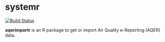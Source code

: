 # **systemr**

[![Build Status](https://travis-ci.org/skgrange/aqerimportr.svg?branch=master)](https://travis-ci.org/skgrange/aqerimportr)

**aqerimportr** is an R package to get or import Air Quality e-Reporting (AQER) data. 

